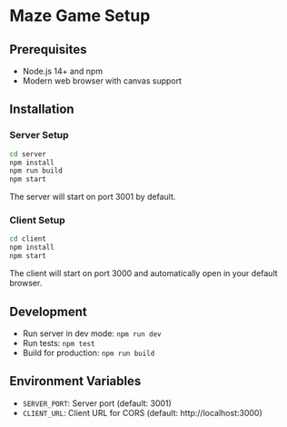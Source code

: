 # Maze Game Setup

## Prerequisites
- Node.js 14+ and npm
- Modern web browser with canvas support

## Installation

### Server Setup
```bash
cd server
npm install
npm run build
npm start
```

The server will start on port 3001 by default.

### Client Setup
```bash
cd client
npm install
npm start
```

The client will start on port 3000 and automatically open in your default browser.

## Development
- Run server in dev mode: `npm run dev`
- Run tests: `npm test`
- Build for production: `npm run build`

## Environment Variables
- `SERVER_PORT`: Server port (default: 3001)
- `CLIENT_URL`: Client URL for CORS (default: http://localhost:3000)
